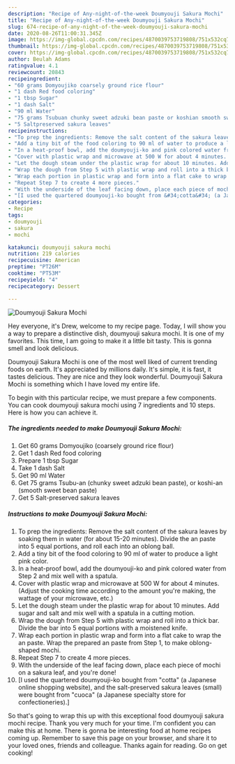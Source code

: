 ```yaml
---
description: "Recipe of Any-night-of-the-week Doumyouji Sakura Mochi"
title: "Recipe of Any-night-of-the-week Doumyouji Sakura Mochi"
slug: 674-recipe-of-any-night-of-the-week-doumyouji-sakura-mochi
date: 2020-08-26T11:00:31.345Z
image: https://img-global.cpcdn.com/recipes/4870039753719808/751x532cq70/doumyouji-sakura-mochi-recipe-main-photo.jpg
thumbnail: https://img-global.cpcdn.com/recipes/4870039753719808/751x532cq70/doumyouji-sakura-mochi-recipe-main-photo.jpg
cover: https://img-global.cpcdn.com/recipes/4870039753719808/751x532cq70/doumyouji-sakura-mochi-recipe-main-photo.jpg
author: Beulah Adams
ratingvalue: 4.1
reviewcount: 20843
recipeingredient:
- "60 grams Domyoujiko coarsely ground rice flour"
- "1 dash Red food coloring"
- "1 tbsp Sugar"
- "1 dash Salt"
- "90 ml Water"
- "75 grams Tsubuan chunky sweet adzuki bean paste or koshian smooth sweet bean paste"
- "5 Saltpreserved sakura leaves"
recipeinstructions:
- "To prep the ingredients: Remove the salt content of the sakura leaves by soaking them in water (for about 15-20 minutes). Divide the an paste into 5 equal portions, and roll each into an oblong ball."
- "Add a tiny bit of the food coloring to 90 ml of water to produce a light pink color."
- "In a heat-proof bowl, add the doumyouji-ko and pink colored water from Step 2 and mix well with a spatula."
- "Cover with plastic wrap and microwave at 500 W for about 4 minutes. (Adjust the cooking time according to the amount you&#39;re making, the wattage of your microwave, etc.)"
- "Let the dough steam under the plastic wrap for about 10 minutes. Add sugar and salt and mix well with a spatula in a cutting motion."
- "Wrap the dough from Step 5 with plastic wrap and roll into a thick bar. Divide the bar into 5 equal portions with a moistened knife."
- "Wrap each portion in plastic wrap and form into a flat cake to wrap the an paste. Wrap the prepared an paste from Step 1, to make oblong-shaped mochi."
- "Repeat Step 7 to create 4 more pieces."
- "With the underside of the leaf facing down, place each piece of mochi on a sakura leaf, and you&#39;re done!"
- "[I used the quartered doumyouji-ko bought from &#34;cotta&#34; (a Japanese online shopping website), and the salt-preserved sakura leaves (small) were bought from &#34;cuoca&#34; (a Japanese specialty store for confectioneries).]"
categories:
- Recipe
tags:
- doumyouji
- sakura
- mochi

katakunci: doumyouji sakura mochi 
nutrition: 219 calories
recipecuisine: American
preptime: "PT26M"
cooktime: "PT53M"
recipeyield: "4"
recipecategory: Dessert

---
```



![Doumyouji Sakura Mochi](https://img-global.cpcdn.com/recipes/4870039753719808/751x532cq70/doumyouji-sakura-mochi-recipe-main-photo.jpg)

Hey everyone, it's Drew, welcome to my recipe page. Today, I will show you a way to prepare a distinctive dish, doumyouji sakura mochi. It is one of my favorites. This time, I am going to make it a little bit tasty. This is gonna smell and look delicious.



Doumyouji Sakura Mochi is one of the most well liked of current trending foods on earth. It's appreciated by millions daily. It's simple, it is fast, it tastes delicious. They are nice and they look wonderful. Doumyouji Sakura Mochi is something which I have loved my entire life.


To begin with this particular recipe, we must prepare a few components. You can cook doumyouji sakura mochi using 7 ingredients and 10 steps. Here is how you can achieve it.

<!--inarticleads1-->

##### The ingredients needed to make Doumyouji Sakura Mochi:

1. Get 60 grams Domyoujiko (coarsely ground rice flour)
1. Get 1 dash Red food coloring
1. Prepare 1 tbsp Sugar
1. Take 1 dash Salt
1. Get 90 ml Water
1. Get 75 grams Tsubu-an (chunky sweet adzuki bean paste), or koshi-an (smooth sweet bean paste)
1. Get 5 Salt-preserved sakura leaves




<!--inarticleads2-->

##### Instructions to make Doumyouji Sakura Mochi:

1. To prep the ingredients: Remove the salt content of the sakura leaves by soaking them in water (for about 15-20 minutes). Divide the an paste into 5 equal portions, and roll each into an oblong ball.
1. Add a tiny bit of the food coloring to 90 ml of water to produce a light pink color.
1. In a heat-proof bowl, add the doumyouji-ko and pink colored water from Step 2 and mix well with a spatula.
1. Cover with plastic wrap and microwave at 500 W for about 4 minutes. (Adjust the cooking time according to the amount you&#39;re making, the wattage of your microwave, etc.)
1. Let the dough steam under the plastic wrap for about 10 minutes. Add sugar and salt and mix well with a spatula in a cutting motion.
1. Wrap the dough from Step 5 with plastic wrap and roll into a thick bar. Divide the bar into 5 equal portions with a moistened knife.
1. Wrap each portion in plastic wrap and form into a flat cake to wrap the an paste. Wrap the prepared an paste from Step 1, to make oblong-shaped mochi.
1. Repeat Step 7 to create 4 more pieces.
1. With the underside of the leaf facing down, place each piece of mochi on a sakura leaf, and you&#39;re done!
1. [I used the quartered doumyouji-ko bought from &#34;cotta&#34; (a Japanese online shopping website), and the salt-preserved sakura leaves (small) were bought from &#34;cuoca&#34; (a Japanese specialty store for confectioneries).]




So that's going to wrap this up with this exceptional food doumyouji sakura mochi recipe. Thank you very much for your time. I'm confident you can make this at home. There is gonna be interesting food at home recipes coming up. Remember to save this page on your browser, and share it to your loved ones, friends and colleague. Thanks again for reading. Go on get cooking!
